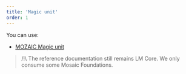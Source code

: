 ```yaml
---
title: 'Magic unit'
order: 1
---
```


You can use:

* [MOZAIC Magic unit](http://mozaic.adeo.cloud/Foundations/MagicUnit/)

> /!\ The reference documentation still remains LM Core. We only consume some Mosaic Foundations.
